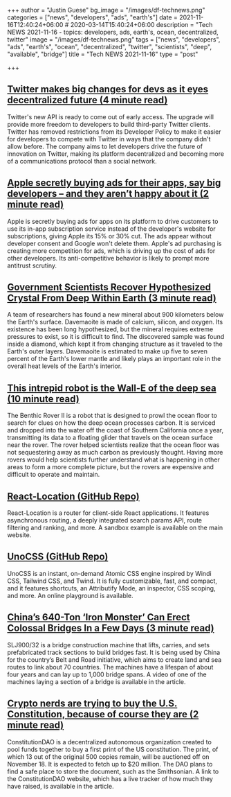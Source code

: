 +++
author = "Justin Guese"
bg_image = "/images/df-technews.png"
categories = ["news", "developers", "ads", "earth's"]
date = 2021-11-16T12:40:24+06:00 # 2020-03-14T15:40:24+06:00
description = "Tech NEWS 2021-11-16 - topics: developers, ads, earth's, ocean, decentralized, twitter"
image = "/images/df-technews.png"
tags = ["news", "developers", "ads", "earth's", "ocean", "decentralized", "twitter", "scientists", "deep", "available", "bridge"]
title = "Tech NEWS 2021-11-16"
type = "post"

+++

## [Twitter makes big changes for devs as it eyes decentralized future (4 minute read)](https://www.theverge.com/2021/11/15/22779149/twitter-api-version-2-official-decentralized/1/0100017d286ef0ad-89c45c34-c317-4223-a008-130ebbccbfa0-000000/GYKdT6CNf83Lc_ZiTtpSnK14tH3JGtwtgaOQWg3PoIY=223)

Twitter's new API is ready to come out of early access. The upgrade will provide more freedom to developers to build third-party Twitter clients. Twitter has removed restrictions from its Developer Policy to make it easier for developers to compete with Twitter in ways that the company didn't allow before. The company aims to let developers drive the future of innovation on Twitter, making its platform decentralized and becoming more of a communications protocol than a social network.

## [Apple secretly buying ads for their apps, say big developers – and they aren’t happy about it (2 minute read)](https://9to5mac.com/2021/11/15/apple-secretly-buying-ads-apps/)

Apple is secretly buying ads for apps on its platform to drive customers to use its in-app subscription service instead of the developer's website for subscriptions, giving Apple its 15% or 30% cut. The ads appear without developer consent and Google won't delete them. Apple's ad purchasing is creating more competition for ads, which is driving up the cost of ads for other developers. Its anti-competitive behavior is likely to prompt more antitrust scrutiny.

## [Government Scientists Recover Hypothesized Crystal From Deep Within Earth (3 minute read)](https://www.vice.com/en/article/qjbp9p/government-scientists-recover-hypothesized-crystal-from-deep-within-earth)

A team of researchers has found a new mineral about 900 kilometers below the Earth's surface. Davemaoite is made of calcium, silicon, and oxygen. Its existence has been long hypothesized, but the mineral requires extreme pressures to exist, so it is difficult to find. The discovered sample was found inside a diamond, which kept it from changing structure as it traveled to the Earth's outer layers. Davemaoite is estimated to make up five to seven percent of the Earth's lower mantle and likely plays an important role in the overall heat levels of the Earth's interior.

## [This intrepid robot is the Wall-E of the deep sea (10 minute read)](https://arstechnica.com/science/2021/11/this-intrepid-robot-is-the-wall-e-of-the-deep-sea/)

The Benthic Rover II is a robot that is designed to prowl the ocean floor to search for clues on how the deep ocean processes carbon. It is serviced and dropped into the water off the coast of Southern California once a year, transmitting its data to a floating glider that travels on the ocean surface near the rover. The rover helped scientists realize that the ocean floor was not sequestering away as much carbon as previously thought. Having more rovers would help scientists further understand what is happening in other areas to form a more complete picture, but the rovers are expensive and difficult to operate and maintain.

## [React-Location (GitHub Repo)](https://github.com/tannerlinsley/react-location)

React-Location is a router for client-side React applications. It features asynchronous routing, a deeply integrated search params API, route filtering and ranking, and more. A sandbox example is available on the main website.

## [UnoCSS (GitHub Repo)](https://github.com/antfu/unocss)

UnoCSS is an instant, on-demand Atomic CSS engine inspired by Windi CSS, Tailwind CSS, and Twind. It is fully customizable, fast, and compact, and it features shortcuts, an Attributify Mode, an inspector, CSS scoping, and more. An online playground is available.

## [China’s 640-Ton ‘Iron Monster’ Can Erect Colossal Bridges In a Few Days (3 minute read)](https://interestingengineering.com/chinas-640-ton-iron-monster-can-erect-colossal-bridges-in-a-few-days)

SLJ900/32 is a bridge construction machine that lifts, carries, and sets prefabricated track sections to build bridges fast. It is being used by China for the country’s Belt and Road initiative, which aims to create land and sea routes to link about 70 countries. The machines have a lifespan of about four years and can lay up to 1,000 bridge spans. A video of one of the machines laying a section of a bridge is available in the article.

## [Crypto nerds are trying to buy the U.S. Constitution, because of course they are (2 minute read)](https://www.fastcompany.com/90697176/crypto-nerds-are-trying-to-buy-the-u-s-constitution-because-of-course-they-are)

ConstitutionDAO is a decentralized autonomous organization created to pool funds together to buy a first print of the US constitution. The print, of which 13 out of the original 500 copies remain, will be auctioned off on November 18. It is expected to fetch up to $20 million. The DAO plans to find a safe place to store the document, such as the Smithsonian. A link to the ConstitutionDAO website, which has a live tracker of how much they have raised, is available in the article.

